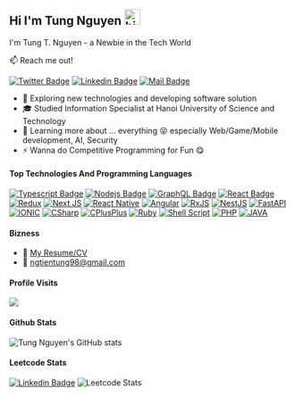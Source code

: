 ## Hi I'm Tung Nguyen <img src="https://user-images.githubusercontent.com/1303154/88677602-1635ba80-d120-11ea-84d8-d263ba5fc3c0.gif" width="28px" alt="hi">

I'm Tung T. Nguyen - a Newbie in the Tech World

:mailbox: Reach me out!

[![Twitter Badge](https://img.shields.io/badge/-@Tung_Nguyen_98-1ca0f1?style=flat&labelColor=1ca0f1&logo=twitter&logoColor=white&link=https://twitter.com/Tung_Nguyen_98)](https://twitter.com/Tung_Nguyen_98) [![Linkedin Badge](https://img.shields.io/badge/-Tung_Nguyen_-0e76a8?style=flat&labelColor=0e76a8&logo=linkedin&logoColor=white)](https://www.linkedin.com/in/tung-tien-nguyen/) [![Mail Badge](https://img.shields.io/badge/-ngtientung98-c0392b?style=flat&labelColor=c0392b&logo=gmail&logoColor=white)](mailto:ngtientung98@gmail.com)

<!-- TODO: Add last video link -->

- 🚀 Exploring new technologies and developing software solution
- 🎓 Studied Information Specialist at Hanoi University of Science and Technology
- 🌱 Learning more about ... everything 😝 especially Web/Game/Mobile development, AI, Security
- ⚡ Wanna do Competitive Programming for Fun  😋

#### Top Technologies And Programming Languages

<!-- TODO: Make technologies links takes you to repositories -->

[![Typescript Badge](https://img.shields.io/badge/-Typescript-007acc?style=for-the-badge&labelColor=black&logo=typescript&logoColor=007acc)](#) [![Nodejs Badge](https://img.shields.io/badge/-Nodejs-3C873A?style=for-the-badge&labelColor=black&logo=node.js&logoColor=3C873A)](#) [![GraphQL Badge](https://img.shields.io/badge/-GraphQl-e535ab?style=for-the-badge&labelColor=black&logo=node.js&logoColor=e535ab)](#)
[![React Badge](https://img.shields.io/badge/-React-61DBFB?style=for-the-badge&labelColor=black&logo=react&logoColor=61DBFB)](#)
[![Redux](https://img.shields.io/badge/redux-%23593d88.svg?style=for-the-badge&logo=redux&logoColor=white)](#)
[![Next JS](https://img.shields.io/badge/Next-black?style=for-the-badge&logo=next.js&logoColor=white)](#)
[![React Native](https://img.shields.io/badge/react_native-%2320232a.svg?style=for-the-badge&logo=react&logoColor=%2361DAFB)](#)
[![Angular](https://img.shields.io/badge/angular-%23DD0031.svg?style=for-the-badge&logo=angular&logoColor=white)](#)
[![RxJS](https://img.shields.io/badge/rxjs-%23B7178C.svg?style=for-the-badge&logo=reactivex&logoColor=white)](#)
[![NestJS](https://img.shields.io/badge/nestjs-%23E0234E.svg?style=for-the-badge&logo=nestjs&logoColor=white)](#)
[![FastAPI](https://img.shields.io/badge/FastAPI-005571?style=for-the-badge&logo=fastapi)](#)
[![IONIC](https://img.shields.io/badge/Ionic-3880FF?style=for-the-badge&logo=ionic&logoColor=white)](#)
[![CSharp](https://img.shields.io/badge/C%23-239120?style=for-the-badge&logo=c-sharp&logoColor=white)](#)
[![CPlusPlus](https://img.shields.io/badge/C%2B%2B-00599C?style=for-the-badge&logo=c%2B%2B&logoColor=white)](#)
[![Ruby](https://img.shields.io/badge/Ruby-CC342D?style=for-the-badge&logo=ruby&logoColor=white)](#)
[![Shell Script](https://img.shields.io/badge/Shell_Script-121011?style=for-the-badge&logo=gnu-bash&logoColor=white)](#)
[![PHP](https://img.shields.io/badge/PHP-777BB4?style=for-the-badge&logo=php&logoColor=white)](#)
[![JAVA](https://img.shields.io/badge/Java-ED8B00?style=for-the-badge&logo=openjdk&logoColor=white)](#)



#### Bizness
- :paperclip: [My Resume/CV](https://github.com/nguyen-tien-tung/nguyen-tien-tung/blob/master/Nguyen-Tien-Tung-TopCV.vn-071121.184121.pdf)
- :email: ngtientung98@gmail.com


#### Profile Visits 
![](https://komarev.com/ghpvc/?username=nguyen-tien-tung&color=0FAEF3)


#### Github Stats

![Tung Nguyen's GitHub stats](https://github-readme-stats.vercel.app/api?username=nguyen-tien-tung&show_icons=true&theme=dracula)

#### Leetcode Stats
[![Linkedin Badge](https://img.shields.io/badge/-Tung_Nguyen-FFA116?style=for-the-badge&logo=LeetCode&logoColor=black)](https://leetcode.com/u/trickytry2code/)
![Leetcode Stats](https://leetcard.jacoblin.cool/trickytry2code?ext=activity)
